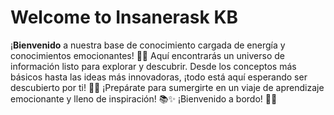 # Welcome to Insanerask KB

¡**Bienvenido** a nuestra base de conocimiento cargada de energía y conocimientos emocionantes! 🚀💡 Aquí encontrarás un universo de información listo para explorar y descubrir. Desde los conceptos más básicos hasta las ideas más innovadoras, ¡todo está aquí esperando ser descubierto por ti! 💪💫 ¡Prepárate para sumergirte en un viaje de aprendizaje emocionante y lleno de inspiración! 📚✨ ¡Bienvenido a bordo! 🎉🌟

